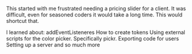 This started with me frustrated needing a pricing slider for a client. It was difficult, even for seasoned coders it would take a long time. This would shortcut that. 

I learned about: 
  addEventListeneres 
  How to create tokens 
  Using external scripts for the color picker. Specifically pickr. 
  Exporting code for users 
  Setting up a server
  and so much more 
